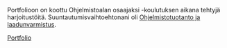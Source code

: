 Portfolioon on koottu Ohjelmistoalan osaajaksi -koulutuksen aikana tehtyjä harjoitustöitä. Suuntautumisvaihtoehtonani oli [Ohjelmistotuotanto ja laadunvarmistus](https://ict-alan-osaajaksi.pages.labranet.jamk.fi/02.-Ohjelmistotuotanto-ja-laadunvarmistus/sisalto/).

[Portfolio](Portfolio.md)
